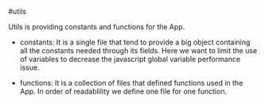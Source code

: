 #utils

Utils is providing constants and functions for the App.

- constants: It is a single file that tend to provide a big object containing all
  the constants needed through its fields.
  Here we want to limit the use of variables to decrease the javascript global variable
  performance issue.

- functions: It is a collection of files that defined functions used in the App.
  In order of readablility we define one file for one function.
